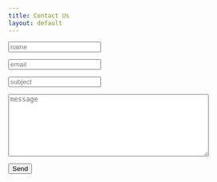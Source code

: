 ```yaml
---
title: Contact Us
layout: default
---
```


<form action="http://getsimpleform.com/messages?form_api_token=1657de8d9b61414cd109a31eec7ef821" method="post">
<div class="form-group">
    <div class="form-inline">
        <p><div class="form-group">
            <input type="text" class="form-control" name="name" placeholder="name"/>
        </div>
        <p><div class="form-group">
            <input type="text" class="form-control" name="email" placeholder="email"/>
        </div>
        <p><div class="form-group">
            <input type="text" class="form-control" name="subject" placeholder="subject"/>
        </div>
        <p><div class="form-group">
            <textarea type="text" class="form-control" name="message" placeholder="message" style="width:400px;height:125px;"></textarea>
        </div>
        <p><div class="form-group">
            <input type='submit' value='Send' />
        </div>
        <input type='hidden' name='redirect_to' value='{{ site.url }}/thanks' />
    </div>
</div>
</form>
